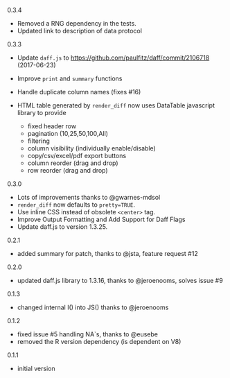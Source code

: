 0.3.4

- Removed a RNG dependency in the tests.
- Updated link to description of data protocol

0.3.3

- Update `daff.js` to https://github.com/paulfitz/daff/commit/2106718 (2017-06-23)
- Improve `print` and `summary` functions
- Handle duplicate column names (fixes #16)
- HTML table generated by `render_diff` now uses DataTable javascript library to provide

    - fixed header row
    - pagination (10,25,50,100,All)
    - filtering
    - column visibility (individually enable/disable)
    - copy/csv/excel/pdf export buttons
    - column reorder (drag and drop)
    - row reorder (drag and drop)
  
0.3.0

- Lots of improvements thanks to @gwarnes-mdsol
- `render_diff` now defaults to `pretty=TRUE`.
- Use inline CSS instead of obsolete `<center>` tag.
- Improve Output Formatting and Add Support for Daff Flags
- Update daff.js to version 1.3.25.

0.2.1

- added summary for patch, thanks to @jsta, feature request #12

0.2.0

- updated daff.js library to 1.3.16, thanks to @jeroenooms, solves issue #9

0.1.3

- changed internal I() into JS() thanks to @jeroenooms

0.1.2

- fixed issue #5 handling NA`s, thanks to @eusebe
- removed the R version dependency (is dependent on V8)

0.1.1

- initial version
